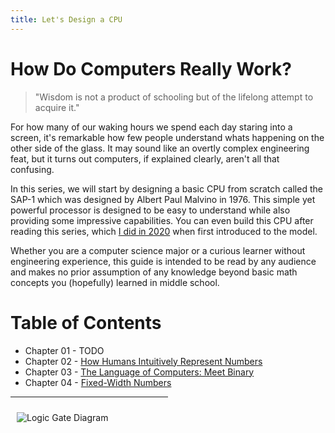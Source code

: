 ```yaml
---
title: Let's Design a CPU
---
```


# How Do Computers Really Work?

> "Wisdom is not a product of schooling but of the lifelong attempt to acquire it."

For how many of our waking hours we spend each day staring into a screen, it's remarkable how few people understand whats happening on the other side of the glass. It may sound like an overtly complex engineering feat, but it turns out computers, if explained clearly, aren't all that confusing. 

In this series, we will start by designing a basic CPU from scratch called the SAP-1 which was designed by Albert Paul Malvino in 1976. This simple yet powerful processor is designed to be easy to understand while also providing some impressive capabilities. You can even build this CPU after reading this series, which [I did in 2020](https://github.com/milen-patel/BreadboardCPU) when first introduced to the model.

Whether you are a computer science major or a curious learner without engineering experience, this guide is intended to be read by any audience and makes no prior assumption of any knowledge beyond basic math concepts you (hopefully) learned in middle school.

# Table of Contents
* Chapter 01 - TODO
* Chapter 02 - [How Humans Intuitively Represent Numbers](/cpu_tutorial/parts/part2.html)
* Chapter 03 - [The Language of Computers: Meet Binary](/cpu_tutorial/parts/part3.html)
* Chapter 04 - [Fixed-Width Numbers](/cpu_tutorial/parts/part4.html)



<hr style="width:50%; align: center"/>
<img src="https://karenok.github.io/SAP-1-Computer/images/CS.png"
     alt="Logic Gate Diagram"
     style="float: left; margin: 10px;" />
